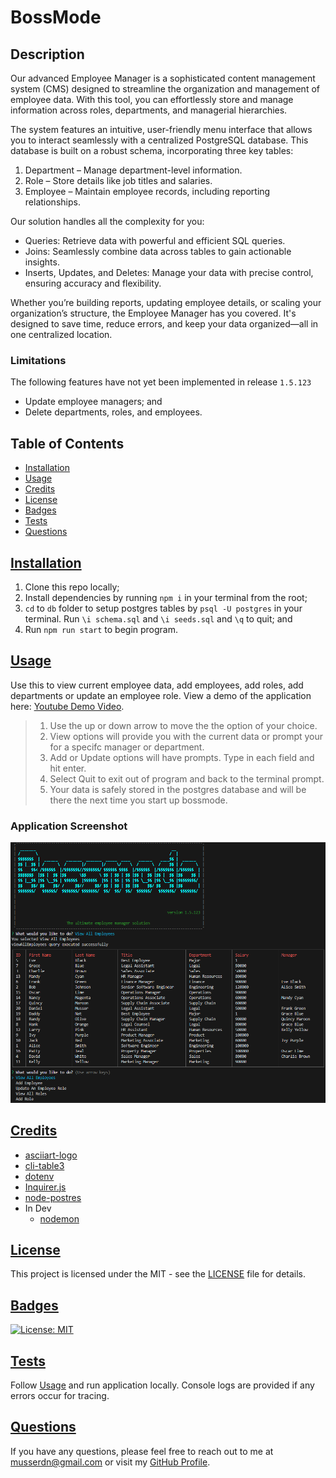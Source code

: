 # BossMode

## Description
Our advanced Employee Manager is a sophisticated content management system (CMS) designed to streamline the organization and management of employee data. With this tool, you can effortlessly store and manage information across roles, departments, and managerial hierarchies.

The system features an intuitive, user-friendly menu interface that allows you to interact seamlessly with a centralized PostgreSQL database. This database is built on a robust schema, incorporating three key tables:

1. Department – Manage department-level information.
2. Role – Store details like job titles and salaries.
3. Employee – Maintain employee records, including reporting relationships.

Our solution handles all the complexity for you:

- Queries: Retrieve data with powerful and efficient SQL queries.
- Joins: Seamlessly combine data across tables to gain actionable insights.
- Inserts, Updates, and Deletes: Manage your data with precise control, ensuring accuracy and flexibility.

Whether you’re building reports, updating employee details, or scaling your organization’s structure, the Employee Manager has you covered. It's designed to save time, reduce errors, and keep your data organized—all in one centralized location.

### Limitations
The following features have not yet been implemented in release `1.5.123`
- Update employee managers; and
- Delete departments, roles, and employees.

 ## Table of Contents
 - [Installation](#installation)
 - [Usage](#usage)
 - [Credits](#credits)
 - [License](#license)
 - [Badges](#badges)
 - [Tests](#tests)
 - [Questions](#questions)
  

  ## [Installation](#installation)
  1. Clone this repo locally;
  2. Install dependencies by running `npm i` in your terminal from the root;
  3. `cd` to `db` folder to setup postgres tables by `psql -U postgres` in your terminal.  Run `\i schema.sql` and `\i seeds.sql` and `\q` to quit; and
  4. Run `npm run start` to begin program.

  ## [Usage](#usage)
  Use this to view current employee data, add employees, add roles, add departments or update an employee role.  View a demo of the application here: [Youtube Demo Video](https://youtu.be/EhOgCX7KMCk).
  
  > 1. Use the up or down arrow to move the the option of your choice.
  > 2. View options will provide you with the current data or prompt your for a specifc manager or department.
  > 3. Add or Update options will have prompts. Type in each field and hit enter. 
  > 4. Select Quit to exit out of program and back to the terminal prompt.
  > 5. Your data is safely stored in the postgres database and will be there the next time you start up bossmode.

  ### Application Screenshot
  ![BossMode Screenshot](.//Assets/bossmode.png)

  ## [Credits](#credits)
  - [asciiart-logo](https://www.npmjs.com/package/asciiart-logo)
  - [cli-table3](https://www.npmjs.com/package/cli-table3)
  - [dotenv](https://www.npmjs.com/package/dotenv)
  - [Inquirer.js](https://www.npmjs.com/package/inquirer)
  - [node-postres](https://www.npmjs.com/package/pg)
  - In Dev
      - [nodemon](https://www.npmjs.com/package/nodemon)
  
  ## [License](#license)
  This project is licensed under the MIT - see the [LICENSE](LICENSE) file for details.

  ## [Badges](#badges)
  [![License: MIT](https://img.shields.io/badge/License-MIT-yellow.svg)](https://opensource.org/licenses/MIT)

  ## [Tests](#tests)
   Follow [Usage](#usage) and run application locally. Console logs are provided if any errors occur for tracing.
  
  ## [Questions](#questions)
  If you have any questions, please feel free to reach out to me at musserdn@gmail.com or visit my [GitHub Profile](https://github.com/musserdn/).
